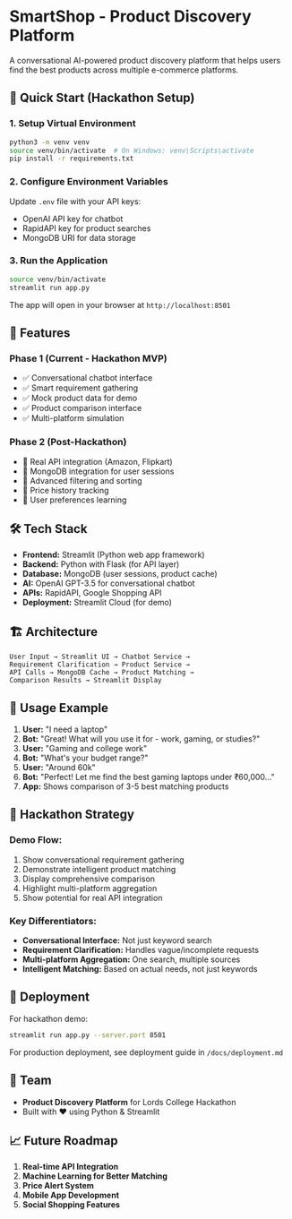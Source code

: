 # SmartShop - Product Discovery Platform

A conversational AI-powered product discovery platform that helps users find the best products across multiple e-commerce platforms.

## 🚀 Quick Start (Hackathon Setup)

### 1. Setup Virtual Environment
```bash
python3 -m venv venv
source venv/bin/activate  # On Windows: venv\Scripts\activate
pip install -r requirements.txt
```

### 2. Configure Environment Variables
Update `.env` file with your API keys:
- OpenAI API key for chatbot
- RapidAPI key for product searches
- MongoDB URI for data storage

### 3. Run the Application
```bash
source venv/bin/activate
streamlit run app.py
```

The app will open in your browser at `http://localhost:8501`

## 🎯 Features

### Phase 1 (Current - Hackathon MVP)
- ✅ Conversational chatbot interface
- ✅ Smart requirement gathering
- ✅ Mock product data for demo
- ✅ Product comparison interface
- ✅ Multi-platform simulation

### Phase 2 (Post-Hackathon)
- 🔄 Real API integration (Amazon, Flipkart)
- 🔄 MongoDB integration for user sessions
- 🔄 Advanced filtering and sorting
- 🔄 Price history tracking
- 🔄 User preferences learning

## 🛠️ Tech Stack

- **Frontend:** Streamlit (Python web app framework)
- **Backend:** Python with Flask (for API layer)
- **Database:** MongoDB (user sessions, product cache)
- **AI:** OpenAI GPT-3.5 for conversational chatbot
- **APIs:** RapidAPI, Google Shopping API
- **Deployment:** Streamlit Cloud (for demo)

## 🏗️ Architecture

```
User Input → Streamlit UI → Chatbot Service → 
Requirement Clarification → Product Service → 
API Calls → MongoDB Cache → Product Matching → 
Comparison Results → Streamlit Display
```

## 📝 Usage Example

1. **User:** "I need a laptop"
2. **Bot:** "Great! What will you use it for - work, gaming, or studies?"
3. **User:** "Gaming and college work"
4. **Bot:** "What's your budget range?"
5. **User:** "Around 60k"
6. **Bot:** "Perfect! Let me find the best gaming laptops under ₹60,000..."
7. **App:** Shows comparison of 3-5 best matching products

## 🎯 Hackathon Strategy

### Demo Flow:
1. Show conversational requirement gathering
2. Demonstrate intelligent product matching
3. Display comprehensive comparison
4. Highlight multi-platform aggregation
5. Show potential for real API integration

### Key Differentiators:
- **Conversational Interface:** Not just keyword search
- **Requirement Clarification:** Handles vague/incomplete requests  
- **Multi-platform Aggregation:** One search, multiple sources
- **Intelligent Matching:** Based on actual needs, not just keywords

## 🚀 Deployment

For hackathon demo:
```bash
streamlit run app.py --server.port 8501
```

For production deployment, see deployment guide in `/docs/deployment.md`

## 🤝 Team

- **Product Discovery Platform** for Lords College Hackathon
- Built with ❤️ using Python & Streamlit

## 📈 Future Roadmap

1. **Real-time API Integration**
2. **Machine Learning for Better Matching**
3. **Price Alert System**
4. **Mobile App Development**
5. **Social Shopping Features**